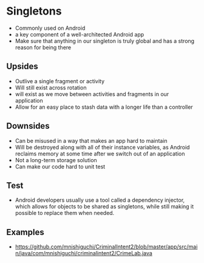 # Singletons

- Commonly used on Android
- a key component of a well-architected Android app
- Make sure that anything in our singleton is truly global and has a strong reason for being there

## Upsides

- Outlive a single fragment or activity
- Will still exist across rotation
- will exist as we move between activities and fragments in our application
- Allow for an easy place to stash data with a longer life than a controller

## Downsides

- Can be misused in a way that makes an app hard to maintain
- Will be destroyed along with all of their instance variables, as Android reclaims memory at some time after we switch out of an application
- Not a long-term storage solution
- Can make our code hard to unit test

## Test

- Android developers usually use a tool called a dependency injector, which allows for objects to be shared as singletons, while still making it possible to replace them when needed.

## Examples

- https://github.com/mnishiguchi/CriminalIntent2/blob/master/app/src/main/java/com/mnishiguchi/criminalintent2/CrimeLab.java
